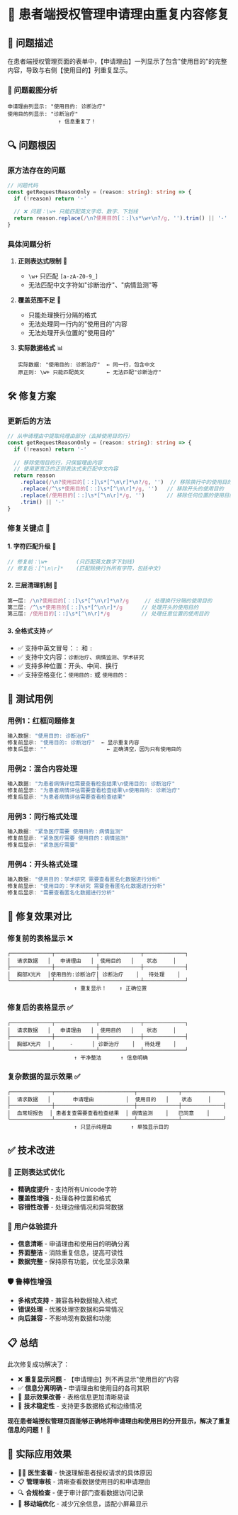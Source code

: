 # 🔧 患者端授权管理申请理由重复内容修复

## 🎯 问题描述
在患者端授权管理页面的表单中，【申请理由】一列显示了包含"使用目的"的完整内容，导致与右侧【使用目的】列重复显示。

### 📸 问题截图分析
```
申请理由列显示: "使用目的: 诊断治疗"
使用目的列显示: "诊断治疗"
                ↑ 信息重复了！
```

## 🔍 问题根因

### **原方法存在的问题**
```typescript
// 问题代码
const getRequestReasonOnly = (reason: string): string => {
  if (!reason) return '-'
  
  // ❌ 问题：\w+ 只能匹配英文字母、数字、下划线
  return reason.replace(/\n?使用目的[：:]\s*\w+\n?/g, '').trim() || '-'
}
```

### **具体问题分析**
1. **正则表达式限制** 🚫
   - `\w+` 只匹配 `[a-zA-Z0-9_]`
   - 无法匹配中文字符如"诊断治疗"、"病情监测"等

2. **覆盖范围不足** 📝
   - 只能处理换行分隔的格式
   - 无法处理同一行内的"使用目的"内容
   - 无法处理开头位置的"使用目的"

3. **实际数据格式** 📊
   ```
   实际数据: "使用目的: 诊断治疗"  ← 同一行，包含中文
   原正则: \w+ 只能匹配英文       ← 无法匹配"诊断治疗"
   ```

## 🛠️ 修复方案

### **更新后的方法**
```typescript
// 从申请理由中提取纯理由部分（去掉使用目的行）
const getRequestReasonOnly = (reason: string): string => {
  if (!reason) return '-'
  
  // 移除使用目的行，只保留理由内容
  // 使用更宽泛的正则表达式来匹配中文内容
  return reason
    .replace(/\n?使用目的[：:]\s*[^\n\r]*\n?/g, '')  // 移除换行中的使用目的行
    .replace(/^\s*使用目的[：:]\s*[^\n\r]*/g, '')   // 移除开头的使用目的
    .replace(/使用目的[：:]\s*[^\n\r]*/g, '')       // 移除任何位置的使用目的
    .trim() || '-'
}
```

### **修复关键点** 🎯

#### 1. **字符匹配升级** 📝
```typescript
// 修复前：\w+         (只匹配英文数字下划线)
// 修复后：[^\n\r]*    (匹配除换行外所有字符，包括中文)
```

#### 2. **三层清理机制** 🧹
```typescript
第一层: /\n?使用目的[：:]\s*[^\n\r]*\n?/g     // 处理换行分隔的使用目的
第二层: /^\s*使用目的[：:]\s*[^\n\r]*/g      // 处理开头的使用目的  
第三层: /使用目的[：:]\s*[^\n\r]*/g          // 处理任意位置的使用目的
```

#### 3. **全格式支持** ✅
- ✅ 支持中英文冒号：`：` 和 `:`
- ✅ 支持中文内容：`诊断治疗`、`病情监测`、`学术研究`
- ✅ 支持多种位置：开头、中间、换行
- ✅ 支持空格变化：`使用目的:` 或 `使用目的：`

## 🧪 测试用例

### **用例1：红框问题修复**
```typescript
输入数据: "使用目的: 诊断治疗"
修复前显示: "使用目的: 诊断治疗"  ← 显示重复内容
修复后显示: ""                   ← 正确清空，因为只有使用目的
```

### **用例2：混合内容处理**
```typescript
输入数据: "为患者病情评估需要查看检查结果\n使用目的: 诊断治疗"
修复前显示: "为患者病情评估需要查看检查结果\n使用目的: 诊断治疗"
修复后显示: "为患者病情评估需要查看检查结果"
```

### **用例3：同行格式处理**
```typescript
输入数据: "紧急医疗需要 使用目的：病情监测"
修复前显示: "紧急医疗需要 使用目的：病情监测"
修复后显示: "紧急医疗需要"
```

### **用例4：开头格式处理**
```typescript
输入数据: "使用目的：学术研究 需要查看匿名化数据进行分析"
修复前显示: "使用目的：学术研究 需要查看匿名化数据进行分析"
修复后显示: "需要查看匿名化数据进行分析"
```

## 🎨 修复效果对比

### **修复前的表格显示** ❌
```
┌─────────────┬─────────────┬─────────────┬─────────────┐
│  请求数据   │   申请理由   │  使用目的   │    状态     │
├─────────────┼─────────────┼─────────────┼─────────────┤
│  胸部X光片  │使用目的:诊断治疗│ 诊断治疗    │   待处理    │
└─────────────┴─────────────┴─────────────┴─────────────┘
                     ↑ 重复显示！    ↑ 正确位置
```

### **修复后的表格显示** ✅
```
┌─────────────┬─────────────┬─────────────┬─────────────┐
│  请求数据   │   申请理由   │  使用目的   │    状态     │
├─────────────┼─────────────┼─────────────┼─────────────┤
│  胸部X光片  │      -      │ 诊断治疗    │   待处理    │
└─────────────┴─────────────┴─────────────┴─────────────┘
                     ↑ 干净整洁      ↑ 信息明确
```

### **复杂数据的显示效果** ✅
```
┌─────────────┬─────────────────────────┬─────────────┬─────────────┐
│  请求数据   │       申请理由          │  使用目的   │    状态     │
├─────────────┼─────────────────────────┼─────────────┼─────────────┤
│  血常规报告  │ 患者复查需要查看检查结果  │ 病情监测    │   已同意    │
└─────────────┴─────────────────────────┴─────────────┴─────────────┘
                     ↑ 只显示纯理由      ↑ 单独显示目的
```

## ✅ 技术改进

### 🔧 **正则表达式优化**
- **精确度提升** - 支持所有Unicode字符
- **覆盖性增强** - 处理各种位置和格式
- **容错性改善** - 处理边缘情况和异常数据

### 🎯 **用户体验提升**
- **信息清晰** - 申请理由和使用目的明确分离
- **界面整洁** - 消除重复信息，提高可读性
- **数据完整** - 保持原有功能，优化显示效果

### 🛡️ **鲁棒性增强**
- **多格式支持** - 兼容各种数据输入格式
- **错误处理** - 优雅处理空数据和异常情况
- **向后兼容** - 不影响现有数据和功能

## 📋 总结

此次修复成功解决了：

- ❌ **重复显示问题** - 【申请理由】列不再显示"使用目的"内容
- ✅ **信息分离明确** - 申请理由和使用目的各司其职
- 🎯 **显示效果改善** - 表格信息更加清晰易读
- 🔧 **技术稳定性** - 支持更多数据格式和边缘情况

**现在患者端授权管理页面能够正确地将申请理由和使用目的分开显示，解决了重复信息的问题！** 🎉

## 🎯 实际应用效果

- 👩‍⚕️ **医生查看** - 快速理解患者授权请求的具体原因
- 📋 **管理审核** - 清晰查看数据使用目的和申请理由
- 🔍 **合规检查** - 便于审计部门查看数据访问记录
- 📱 **移动端优化** - 减少冗余信息，适配小屏幕显示
